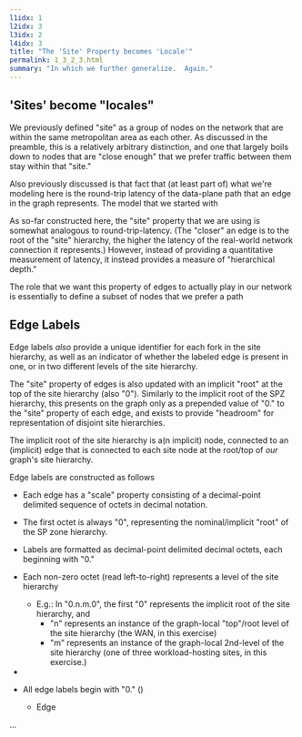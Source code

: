 ```yaml
---
l1idx: 1
l2idx: 3
l3idx: 2
l4idx: 3
title: "The 'Site' Property becomes 'Locale'"
permalink: 1_3_2_3.html
summary: "In which we further generalize.  Again."
---
```


## 'Sites' become "locales"

We previously defined "site" as a group of nodes on the network that are within the same metropolitan area as each other.  As discussed in the preamble, this is a relatively arbitrary distinction, and one that largely boils down to nodes that are "close enough" that we prefer traffic between them stay within that "site."

Also previously discussed is that fact that (at least part of) what we're modeling here is the round-trip latency of the data-plane path that an edge in the graph represents.  The model that we started with 

As so-far constructed here, the "site" property that we are using is somewhat analogous to round-trip-latency.  (The "closer" an edge is to the root of the "site" hierarchy, the higher the latency of the real-world network connection it represents.)   However, instead of providing a quantitative measurement of latency, it instead provides a measure of "hierarchical depth."  

The role that we want this property of edges to actually play in our network is essentially to define a subset of nodes that we prefer a path

## Edge Labels


Edge labels *also* provide a unique identifier for each fork in the site hierarchy, as well as an indicator of whether the labeled edge is present in one, or in two different levels of the site hierarchy. 

The "site" property of edges is also updated with an implicit "root" at the top of the site hierarchy (also "0").  Similarly to the implicit root of the SPZ hierarchy, this presents on the graph only as a prepended value of "0." to the "site" property of each edge, and exists to provide "headroom" for representation of disjoint site hierarchies.

The implicit root of the site hierarchy is a(n implicit) node, connected to an (implicit) edge that is connected to each site node at the root/top of *our* graph's site hierarchy.

Edge labels are constructed as follows
- Each edge has a "scale" property consisting of a decimal-point delimited sequence of octets in decimal notation.
- The first octet is always "0", representing the nominal/implicit "root" of the SP zone hierarchy.

- Labels are formatted as decimal-point delimited decimal octets, each beginning with "0."
- Each non-zero octet (read left-to-right) represents a level of the site hierarchy
  - E.g.:  In "0.n.m.0", the first "0" represents the implicit root of the site hierarchy, and
    - "n" represents an instance of the graph-local "top"/root level of the site hierarchy (the WAN, in this exercise)
    - "m" represents an instance of the graph-local 2nd-level of the site hierarchy  (one of three workload-hosting sites, in this exercise.)
-  

- All edge labels begin with "0."  ()
  - Edge



...



